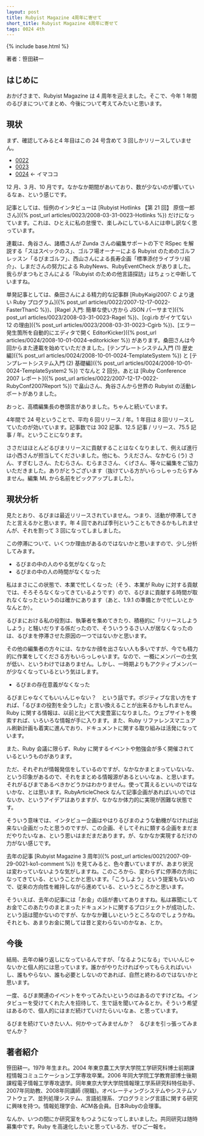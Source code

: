 ```yaml
---
layout: post
title: Rubyist Magazine 4周年に寄せて
short_title: Rubyist Magazine 4周年に寄せて
tags: 0024 4th
---
```

{% include base.html %}


著者：笹田耕一

## はじめに

おかげさまで、Rubyist Magazine は 4 周年を迎えました。そこで、今年 1 年間のるびまについてまとめ、今後について考えてみたいと思います。

## 現状

まず、確認してみると4 年目はこの 24 号含めて 3 回しかリリースしていません。

* [0022](0022)
* [0023](0023)
* [0024](0024) &lt;- イマココ


12 月、3 月、10 月です。なかなか期間があいており、数が少ないのが響いているなぁ、という感じです。

記事としては、恒例のインタビューは [Rubyist Hotlinks 【第 21 回】 原信一郎さん]({% post_url articles/0023/2008-03-31-0023-Hotlinks %}) だけになっています。これは、ひとえに私の怠慢で、楽しみにしている人には申し訳なく思っています。

連載は、角谷さん、諸橋さんが Zunda さんの編集サポートの下で RSpec を解説する「スはスペックのス」、ゴルフ場オーナーによる Rubyist のためのゴルフレッスン「るびまゴルフ」、西山さんによる長寿企画「標準添付ライブラリ紹介」、しまださんの努力による RubyNews、RubyEventCheck がありました。我らがまつもとさんによる「Rubyist のための他言語探訪」はちょっと中断していますね。

単発記事としては、桑田さんによる精力的な記事群 [RubyKaigi2007: C より速い Ruby プログラム]({% post_url articles/0022/2007-12-17-0022-FasterThanC %})、[Ragel 入門: 簡単な使い方から JSON パーサまで]({% post_url articles/0023/2008-03-31-0023-Ragel %})、[cgi.rb がイケてない 12 の理由]({% post_url articles/0023/2008-03-31-0023-Cgirb %})、[エラー発生箇所を自動的にエディタで開く EditorKicker]({% post_url articles/0024/2008-10-01-0024-editorkicker %}) があります。桑田さんは今回からまた連載を始めていただきました。[テンプレートシステム入門 (1) 歴史編]({% post_url articles/0024/2008-10-01-0024-TemplateSystem %}) と [テンプレートシステム入門 (2) 基礎編]({% post_url articles/0024/2008-10-01-0024-TemplateSystem2 %}) でなんと 2 回分。あとは [Ruby Conference 2007 レポート]({% post_url articles/0022/2007-12-17-0022-RubyConf2007Report %}) で畠山さん、角谷さんから世界の Rubyist の活動レポートがありました。

おっと、高橋編集長の巻頭言がありました。ちゃんと続いています。

4年間で 24 号ということで、平均 6 回リリース / 年。1 年目は 8 回リリースしていたのが効いています。記事数では 302 記事、12.5 記事 / リリース、75.5 記事 / 年。ということになります。

ささだはほとんどるびまリリースに貢献することはなくなりまして、例えば進行は小西さんが担当してくださいました。他にも、うえださん、なかむら (う) さん、すぎむしさん、たむらさん、むらまささん、くげさん、等々に編集をご協力いただきました。ありがとうございます（抜けている方がいらっしゃったらすみません。編集 ML から名前をピックアップしました）。

## 現状分析

見たとおり、るびまは最近リリースされていません。つまり、活動が停滞してきたと言えるかと思います。年 4 回であれば季刊ということもできるかもしれませんが、それを割って 3 回になってしましました。

この停滞について、いくつか理由があるのではないかと思いますので、少し分析してみます。

* るびまの中の人のやる気がなくなった
* るびまの中の人の時間がなくなった


私はまさにこの状態で、本業で忙しくなった（そう、本業が Ruby に対する貢献では、そろそろなくなってきているようです）ので、るびまに貢献する時間が取れなくなったというのは確かにあります（あと、1.9.1 の準備とかで忙しいとかなんとか）。

るびまにおける私の役割は、執筆者を集めてきたり、積極的に「リリースしようしよう」と騒いだりする係だったので、そういううるさい人が居なくなったのは、るびまを停滞させた原因の一つではないかと思います。

その他の編集者の方々には、なかなか顔を出さない人も多いですが、今でも精力的に作業をしてくださる方もいらっしゃいます。なので、一概にメンバーの士気が低い、というわけではありません。しかし、一時期よりもアクティブメンバーが少なくなっているという気はします。

* るびまの存在意義がなくなった


るびまじゃなくてもいいんじゃない？　という話です。ポジティブな言い方をすれば、「るびまの役割を全うした」と言い換えることが出来るかもしれません。Ruby に関する情報は、以前と比べて大変豊富になりました。ウェブサイトを検索すれば、いろいろな情報が手に入ります。また、Ruby リファレンスマニュアル刷新計画も着実に進んでおり、ドキュメントに関する取り組みは活発になっています。

また、Ruby 会議に限らず、Ruby に関するイベントや勉強会が多く開催されているというものがあります。

ただ、それぞれが情報発信をしているのですが、なかなかまとまっていないな、という印象があるので、それをまとめる情報源があるといいなぁ、と思います。それがるびまであるべきかどうかはわかりません。使って貰えるといいのではないかな、とは思います。RubyArticleCheck なんて記事企画があればいいのではないか、というアイデアはありますが、なかなか体力的に実現が困難な状態です。

そういう意味では、インタビュー企画はやはりるびまのような動機がなければ出来ない企画だったと思うのですが、この企画、そしてそれに類する企画をまだまだやりたいなぁ、という思いはまだまだあります。が、なかなか実現するだけの力がない感じです。

去年の記事 [Rubyist Magazine 3 周年]({% post_url articles/0021/2007-09-29-0021-ko1-comment %}) を見てみると、色々書いていますが、あまり状況は変わっていないような気がしますね。このころから、変わらずに停滞の方向になってきている、ということかと思います。「こうしよう」という提案もないので、従来の方向性を維持しながら進めている、というところかと思います。

そういえば、去年の記事には「お金」の話が書いてありますね。私は寡聞にしてお金でこのあたりのまとまったドキュメントに関するプロジェクトが成功した、という話は聞かないのですが、なかなか難しいというところなのでしょうかね。それとも、あまりお金に関しては昔と変わらないのかなぁ、とか。

## 今後

結局、去年の繰り返しになっているんですが、「なるようになる」でいいんじゃないかと個人的には思っています。誰かがやりたければやってもらえればいいし、誰もやらない、誰も必要としないのであれば、自然と終わるのではないかと思います。

一度、るびま関連のイベントをやってみたいというのはあるのですけどね。インタビューを受けてくれた人を招待して、生で話を聞いてみるとか。そういう希望はあるので、個人的にはまだ続けていけたらいいなぁ、と思っています。

るびまを続けていきたい人、何かやってみませんか？　るびまを引っ張ってみませんか？

## 著者紹介

笹田耕一。1979 年生まれ。2004 年東京農工大学大学院工学研究科博士前期課程情報コミュニケーション工学専攻卒業。2006 年同大学院工学教育部博士後期課程電子情報工学専攻退学。同年東京大学大学院情報理工学系研究科特任助手、2007年同助教、2008年同講師 (現職)。オペレーティングシステムやシステムソフトウェア、並列処理システム、言語処理系、プログラミング言語に関する研究に興味を持つ。情報処理学会、ACM各会員。日本Rubyの会理事。

なんか、いつの間にか研究室をもつようになってしまいました。共同研究は随時募集中です。Ruby を高速化したいと思っている方、ぜひご一報を。


